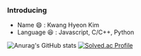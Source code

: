 ### Introducing
- Name 😄 : Kwang Hyeon Kim
- Language :satisfied: : Javascript, C/C++, Python


![Anurag's GitHub stats](https://github-readme-stats.vercel.app/api?username=rhkdguskim&show_icons=true&theme=radical)
[![Solved.ac Profile](http://mazassumnida.wtf/api/generate_badge?boj=rhkdguskim)](https://solved.ac/rhkdguskim)
<!--
**rhkdguskim/rhkdguskim** is a ✨ _special_ ✨ repository because its `README.md` (this file) appears on your GitHub profile.

Here are some ideas to get you started:

- 🔭 I’m currently working on ...
- 🌱 I’m currently learning ...
- 👯 I’m looking to collaborate on ...
- 🤔 I’m looking for help with ...
- 💬 Ask me about ...
- 📫 How to reach me: ...
- 😄 Pronouns: ...
- ⚡ Fun fact: ...
-->
